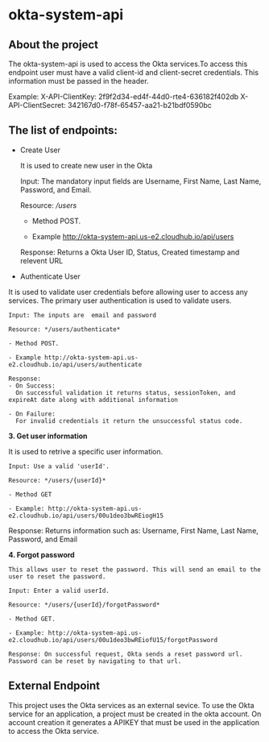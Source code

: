 # okta-system-api

## About the project

The okta-system-api is used to access the Okta services.To access this endpoint user must have a valid client-id and client-secret credentials.
This information must be passed in the header. 

Example: X-API-ClientKey: 2f9f2d34-ed4f-44d0-rte4-636182f402db
         X-API-ClientSecret: 342167d0-f78f-65457-aa21-b21bdf0590bc
         
## The list of endpoints:

* Create User
  
   It is used to create new user in the Okta
     
   Input: The mandatory input fields are Username, First Name, Last Name, Password, and Email.
  
   Resource: */users*
    
    - Method POST. 
    
    - Example http://okta-system-api.us-e2.cloudhub.io/api/users
    
    Response: Returns a Okta User ID, Status, Created timestamp and relevent URL
    
 * Authenticate User
  
  It is used to validate user credentials before allowing user to access any services. The primary user authentication is used to validate users. 
    
    Input: The inputs are  email and password 
    
    Resource: */users/authenticate* 
    
    - Method POST. 
    
    - Example http://okta-system-api.us-e2.cloudhub.io/api/users/authenticate
    
    Response:
    - On Success: 
      On successful validation it returns status, sessionToken, and expireAt date along with additional information
      
    - On Failure:    
      For invalid credentials it return the unsuccessful status code.
    
**3. Get user information**
 
   It is used to retrive a specific user information.
    
    Input: Use a valid 'userId'.
   
    Resource: */users/{userId}*
    
    - Method GET
    
    - Example: http://okta-system-api.us-e2.cloudhub.io/api/users/00u1deo3bwREiogH15
    
   Response: Returns information such as: Username, First Name, Last Name, Password, and Email
    
    
 **4. Forgot password**
    
    This allows user to reset the password. This will send an email to the user to reset the password.
    
    Input: Enter a valid userId.
   
    Resource: */users/{userId}/forgotPassword*
    
    - Method GET. 
    
    - Example: http://okta-system-api.us-e2.cloudhub.io/api/users/00u1deo3bwREiofU15/forgotPassword
    
    Response: On successful request, Okta sends a reset password url. Password can be reset by navigating to that url.
    
    
  ## External Endpoint
  
  This project uses the Okta services as an external sevice. To use the Okta service for an application, a project must be created in the okta account. 
  On account creation it generates a APIKEY that must be used in the application to access the Okta service.
